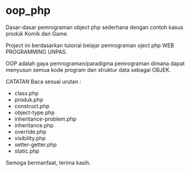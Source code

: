 # oop_php
Dasar-dasar pemrograman object php sederhana dengan contoh kasus produk Komik dan Game.

Project ini berdasarkan tutorial belajar pemrograman oject php WEB PROGRAMMING UNPAS.

OOP adalah gaya pemrograman/paradigma pemrograman 
dimana dapat menyusun semua kode program dan struktur data sebagai OBJEK. 

*CATATAN*
Baca sesuai urutan :
- class.php
- produk.php
- construct.php
- object-type.php
- inheritance-problem.php
- inheritance.php
- override.php
- visibility.php
- setter-getter.php
- static.php

Semoga bermanfaat, terima kasih.
